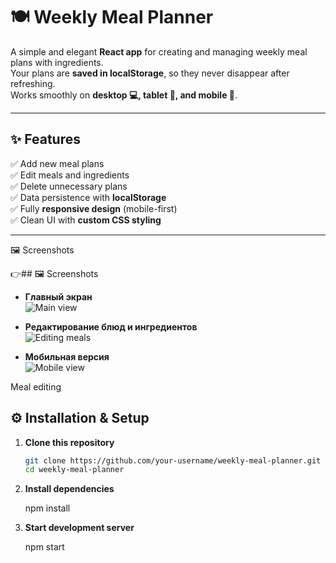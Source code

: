 # 🍽️ Weekly Meal Planner  

A simple and elegant **React app** for creating and managing weekly meal plans with ingredients.  
Your plans are **saved in localStorage**, so they never disappear after refreshing.  
Works smoothly on **desktop 💻, tablet 📱, and mobile 📲**.  

---

## ✨ Features  

✅ Add new meal plans  
✅ Edit meals and ingredients  
✅ Delete unnecessary plans  
✅ Data persistence with **localStorage**  
✅ Fully **responsive design** (mobile-first)  
✅ Clean UI with **custom CSS styling**  

---
🖼️ Screenshots

👉## 🖼️ Screenshots  

- **Главный экран**  
  ![Main view](<!-- Uploading "Main view.png"... -->)  

- **Редактирование блюд и ингредиентов**  
  ![Editing meals](docs/screenshot-edit.png)  

- **Мобильная версия**  
  ![Mobile view](docs/screenshot-mobile.png)  


Meal editing

## ⚙️ Installation & Setup  

1. **Clone this repository**  
   ```bash
   git clone https://github.com/your-username/weekly-meal-planner.git
   cd weekly-meal-planner
2. **Install dependencies**
 
   npm install
4. **Start development server**
   
   npm start
